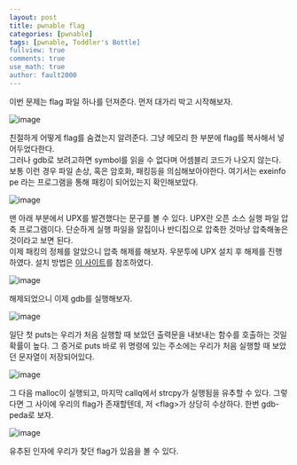 ```yaml
---
layout: post
title: pwnable flag
categories: [pwnable]
tags: [pwnable, Toddler's Bottle]
fullview: true
comments: true
use_math: true
author: fault2000
---
```


이번 문제는 flag 파일 하나를 던져준다. 먼저 대가리 박고 시작해보자.  

![image](https://user-images.githubusercontent.com/73513005/185905616-aee160d5-e689-422c-8278-13d87f0be6da.png)

친절하게 어떻게 flag를 숨겼는지 알려준다. 그냥 메모리 한 부분에 flag를 복사해서 넣어두었다한다.  
그러나 gdb로 보려고하면 symbol를 읽을 수 없다며 어셈블리 코드가 나오지 않는다. 보통 이런 경우 파일 손상, 혹은 암호화, 패킹등을 의심해보아야한다. 여기서는 exeinfo pe 라는 프로그램을 통해 패킹이 되어있는지 확인해보았다.  

![image](https://user-images.githubusercontent.com/73513005/185906210-5b43ae6f-c45c-45c8-8542-f710a1791696.png)

맨 아래 부분에서 UPX를 발견했다는 문구를 볼 수 있다. UPX란 오픈 소스 실행 파일 압축 프로그램이다. 단순하게 실행 파일을 알집이나 반디집으로 압축한 것마냥 압축해놓은 것이라고 보면 된다.  
이제 패킹의 정체를 알았으니 압축 해제를 해보자. 우분투에 UPX 설치 후 해제를 진행하였다. 설치 방법은 [이 사이트](https://zoomadmin.com/HowToInstall/UbuntuPackage/upx)를 참조하였다.   

![image](https://user-images.githubusercontent.com/73513005/185906956-4c1e6608-595c-4583-b1ba-4db4f026e25a.png)

해제되었으니 이제 gdb를 실행해보자.

![image](https://user-images.githubusercontent.com/73513005/185911351-2bfd7483-d792-4f2c-bdb7-6d9d95ec8d47.png)

일단 첫 puts는 우리가 처음 실행할 때 보았던 출력문을 내보내는 함수를 호출하는 것일 확률이 높다. 그 증거로 puts 바로 위 명령에 있는 주소에는 우리가 처음 실행할 때 보았던 문자열이 저장되어있다.  

![image](https://user-images.githubusercontent.com/73513005/185911929-b065bb1c-0649-4256-b09a-c92089e4c707.png)

그 다음 malloc이 실행되고, 마지막 callq에서 strcpy가 실행됨을 유추할 수 있다. 그렇다면 그 사이에 우리의 flag가 존재할텐데, 저 \<flag\>가 상당히 수상하다. 한번 gdb-peda로 보자.  

![image](https://user-images.githubusercontent.com/73513005/185915287-74ac8ccd-7a47-471b-a0f1-dc7d05df0e21.png)

유추된 인자에 우리가 찾던 flag가 있음을 볼 수 있다.